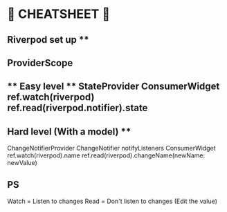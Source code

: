 # 📖 CHEATSHEET 📖

## Riverpod set up **
ProviderScope
-----
** Easy level **
StateProvider
ConsumerWidget
ref.watch(riverpod)
ref.read(riverpod.notifier).state
-----

## Hard level (With a model) **
ChangeNotifierProvider
ChangeNotifier
notifyListeners
ConsumerWidget
ref.watch(riverpod).name
ref.read(riverpod).changeName(newName: newValue)


## PS
Watch = Listen to changes
Read = Don't listen to changes (Edit the value)
